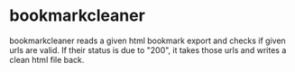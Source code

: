 # bookmarkcleaner

bookmarkcleaner reads a given html bookmark export and checks if given urls are valid. If their status is due to "200", it takes those urls and writes a clean html file back.
